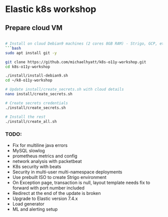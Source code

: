 # Elastic k8s workshop

## Prepare cloud VM
```bash

# Install on cloud Debian9 machines (2 cores 8GB RAM) - Strigo, GCP, etc
```bash
sudo apt install git -y

git clone https://github.com/michaelhyatt/k8s-o11y-workshop.git
cd k8s-o11y-workshop

./install/install-debian9.sh
cd ~/k8-o11y-workshop

# Update install/create_secrets.sh with cloud details
nano install/create_secrets.sh

# Create secrets credentials
./install/create_secrets.sh

# Install the rest
./install/create_all.sh
```

### TODO:
* Fix for multiline java errors
* MySQL slowlog
* prometheus metrics and config
* network analysis with packetbeat
* K8s security with beats
* Security in multi-user multi-namespace deployments
* Use prebuilt ISO to create Strigo environment
* On Exception page, transaction is null, layout template needs fix to forward with port number included
* Redirect at the end of the update is broken
* Upgrade to Elastic version 7.4.x
* Load generator
* ML and alerting setup
